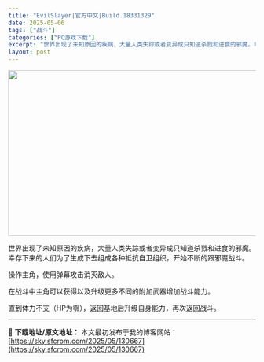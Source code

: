 ```yaml
---
title: "EvilSlayer|官方中文|Build.18331329"
date: 2025-05-06
tags: ["战斗"]
categories: ["PC游戏下载"]
excerpt: "世界出现了未知原因的疾病，大量人类失踪或者变异成只知道杀戮和进食的邪魔。幸存下来的人们为了生成下去组成各种抵抗自卫组织，开始不断的跟邪魔战斗。 操作主角，使用弹幕攻击消灭敌人。 在战斗中主角可以获得以及升级更多不同的附加武器增加战斗能力。 直到体力不支（HP为零），返回基地后升级自身能力，再次返回战&hellip;"
layout: post
---
```


<img class="aligncenter size-full wp-image-130659" src="https://sky.sfcrom.com/wp-content/uploads/2025/05/2025050608205243.webp" alt="" width="600" height="337" />

世界出现了未知原因的疾病，大量人类失踪或者变异成只知道杀戮和进食的邪魔。幸存下来的人们为了生成下去组成各种抵抗自卫组织，开始不断的跟邪魔战斗。

操作主角，使用弹幕攻击消灭敌人。

在战斗中主角可以获得以及升级更多不同的附加武器增加战斗能力。

直到体力不支（HP为零），返回基地后升级自身能力，再次返回战斗。

---
📖 **下载地址/原文地址：** 本文最初发布于我的博客网站：[https://sky.sfcrom.com/2025/05/130667](https://sky.sfcrom.com/2025/05/130667)
